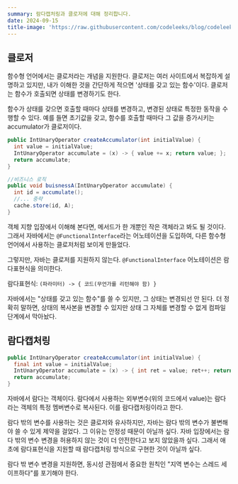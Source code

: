 ```yaml
---
summary: 람다캡처링과 클로저에 대해 정리합니다.
date: 2024-09-15
title-image: 'https://raw.githubusercontent.com/codeleeks/blog/codeleeks-images/java/%EC%9E%90%EB%B0%94%20%EA%B4%80%EB%A0%A8%20%EC%9A%A9%EC%96%B4%20%EC%A0%95%EB%A6%AC/title.png'
---
```


## 클로저

함수형 언어에서는 클로저라는 개념을 지원한다.
클로저는 여러 사이트에서 복잡하게 설명하고 있지만, 내가 이해한 것을 간단하게 적으면 '상태를 갖고 있는 함수'이다.
클로저는 함수가 호출되면 상태를 변경하기도 한다.

함수가 상태를 갖으면 호출할 때마다 상태를 변경하고, 변경된 상태로 특정한 동작을 수행할 수 있다.
예를 들면 초기값을 갖고, 함수를 호출할 때마다 그 값을 증가시키는 accumulator가 클로저이다.

```java
public IntUnaryOperator createAccumulator(int initialValue) {
  int value = initialValue;
  IntUnaryOperator accumulate = (x) -> { value += x; return value; };
  return accumulate;
}

//비즈니스 로직
public void buisnessA(IntUnaryOperator accumulate) {
  int id = accumulate();
  //... 중략
  cache.store(id, A);
}
```

객체 지향 입장에서 이해해 본다면, 메서드가 한 개뿐인 작은 객체라고 봐도 될 것이다.
그래서 자바에서는 `@FunctionalInterface`라는 어노테이션을 도입하여, 다른 함수형 언어에서 사용하는 클로저처럼 보이게 만들었다.

그렇지만, 자바는 클로저를 지원하지 않는다.
`@FunctionalInterface` 어노테이션은 람다표현식을 의미한다.

람다표현식: `(파라미터) -> { 코드(무언가를 리턴해야 함) }`

자바에서는 "상태를 갖고 있는 함수"를 쓸 수 있지만, 그 상태는 변경되선 안 된다.
더 정확히 말하면, 상태의 복사본을 변경할 수 있지만 상태 그 자체를 변경할 수 없게 컴파일 단계에서 막아놨다.

## 람다캡처링

```java
public IntUnaryOperator createAccumulator(int initialValue) {
  final int value = initialValue;
  IntUnaryOperator accumulate = (x) -> { int ret = value; ret++; return ret; };
  return accumulate;
}
```

자바에서 람다는 객체이다. 람다에서 사용하는 외부변수(위의 코드에서 value)는 람다라는 객체의 특정 멤버변수로 복사된다.
이를 람다캡처링이라고 한다.

람다 밖의 변수를 사용하는 것은 클로저와 유사하지만, 자바는 람다 밖의 변수가 불변해야 쓸 수 있게 제약을 걸었다.
그 이유는 안정성 때문이 아닐까 싶다.
자바 입장에서는 람다 밖의 변수 변경을 허용하지 않는 것이 더 안전한다고 보지 않았을까 싶다.
그래서 애초에 람다표현식을 지원할 때 람다캡처링 방식으로 구현한 것이 아닐까 싶다.

람다 밖 변수 변경을 지원하면, 동시성 관점에서 중요한 원칙인 "지역 변수는 스레드 세이프하다"를 포기해야 한다. 
